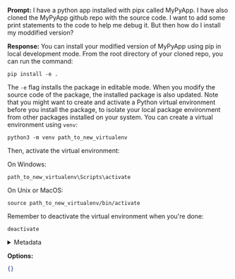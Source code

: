 **Prompt:**
I have a python app installed with pipx called MyPyApp. I have also cloned the MyPyApp github repo with the source code. I want to add some print statements to the code to help me debug it. But then how do I install my moddified version?

**Response:**
You can install your modified version of MyPyApp using pip in local development mode. From the root directory of your cloned repo, you can run the command:

```
pip install -e .
```

The `-e` flag installs the package in editable mode. When you modify the source code of the package, the installed package is also updated. Note that you might want to create and activate a Python virtual environment before you install the package, to isolate your local package environment from other packages installed on your system. You can create a virtual environment using `venv`:

```console
python3 -m venv path_to_new_virtualenv
```

Then, activate the virtual environment:

On Windows:

```console
path_to_new_virtualenv\Scripts\activate
```

On Unix or MacOS:

```console
source path_to_new_virtualenv/bin/activate
```

Remember to deactivate the virtual environment when you're done:

```console
deactivate
```

<details><summary>Metadata</summary>

- Duration: 18444 ms
- Datetime: 2023-09-08T16:22:36.793168
- Model: gpt-4-0613

</details>

**Options:**
```json
{}
```

